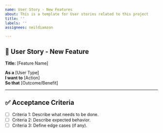 ```yaml
---
name: User Story - New Features
about: This is a template for User stories related to this project
title: ''
labels: ''
assignees: neildiamzon

---
```


## 📝 User Story - New Feature

**Title:** [Feature Name]

**As a** [User Type]  
**I want to** [Action]  
**So that** [Outcome/Benefit]  

---

## ✅ Acceptance Criteria

- [ ] Criteria 1: Describe what needs to be done.  
- [ ] Criteria 2: Describe expected behavior.  
- [ ] Criteria 3: Define edge cases (if any).
